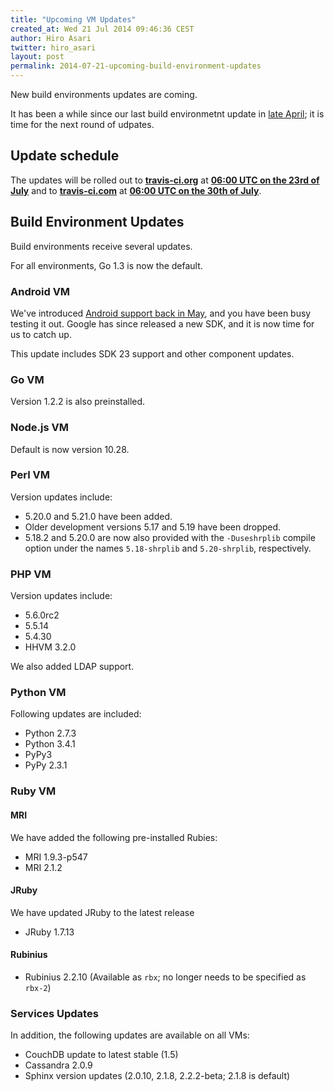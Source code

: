 ```yaml
---
title: "Upcoming VM Updates"
created_at: Wed 21 Jul 2014 09:46:36 CEST
author: Hiro Asari
twitter: hiro_asari
layout: post
permalink: 2014-07-21-upcoming-build-environment-updates
---
```


New build environments updates are coming.

It has been a while since our last build environmetnt update in
[late April](http://blog.travis-ci.com/2014-04-28-upcoming-build-environment-updates/);
it is time for the next round of udpates.

## Update schedule

The updates will be rolled out to
**[travis-ci.org](https://travis-ci.org)** at **[06:00 UTC on the 23rd of July](http://everytimezone.com/#2014-7-23,-360,cn3)** and
to **[travis-ci.com](https://travis-ci.com)** at **[06:00 UTC on the 30th of July](http://everytimezone.com/#2014-7-30,-360,cn3)**.

## Build Environment Updates

Build environments receive several updates.

For all environments, Go 1.3 is now the default.

### Android VM

We've introduced [Android support back in May](2014-05-07-android-build-support-now-in-beta),
and you have been busy testing it out.
Google has since released a new SDK, and it is now time for us to catch up.

This update includes SDK 23 support and other component updates.

### Go VM

Version 1.2.2 is also preinstalled.

### Node.js VM

Default is now version 10.28.

### Perl VM

Version updates include:

* 5.20.0 and 5.21.0 have been added.
* Older development versions 5.17 and 5.19 have been dropped.
* 5.18.2 and 5.20.0 are now also provided with the `-Duseshrplib` compile option under the names
  `5.18-shrplib` and `5.20-shrplib`, respectively.

### PHP VM

Version updates include:

* 5.6.0rc2
* 5.5.14
* 5.4.30
* HHVM 3.2.0

We also added LDAP support.

### Python VM

Following updates are included:

* Python 2.7.3
* Python 3.4.1
* PyPy3
* PyPy 2.3.1

### Ruby VM

#### MRI

We have added the following pre-installed Rubies:

* MRI 1.9.3-p547
* MRI 2.1.2

#### JRuby

We have updated JRuby to the latest release

* JRuby 1.7.13

#### Rubinius

* Rubinius 2.2.10 (Available as `rbx`; no longer needs to be specified as `rbx-2`)


### Services Updates

In addition, the following updates are available on all VMs:

* CouchDB update to latest stable (1.5)
* Cassandra 2.0.9
* Sphinx version updates (2.0.10, 2.1.8, 2.2.2-beta; 2.1.8 is default)
